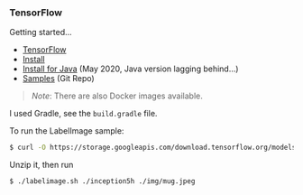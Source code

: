 ### TensorFlow
Getting started...

- [TensorFlow](https://www.tensorflow.org/)
- [Install](https://www.tensorflow.org/install/)
- [Install for Java](https://www.tensorflow.org/install/install_java) (May 2020, Java version lagging behind...)
- [Samples](https://github.com/tensorflow/tensorflow/blob/r1.8/tensorflow/java/src/main/java/org/tensorflow/examples/LabelImage.java) (Git Repo)

> _Note_: There are also Docker images available.

I used Gradle, see the `build.gradle` file.

To run the LabelImage sample: 
```sh
$ curl -O https://storage.googleapis.com/download.tensorflow.org/models/inception5h.zip
```
Unzip it, then run
```
$ ./labelimage.sh ./inception5h ./img/mug.jpeg 
```
